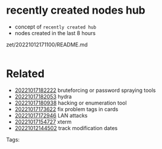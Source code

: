 # recently created nodes hub

- concept of `recently created hub`
- nodes created in the last 8 hours

zet/20221012171100/README.md

```
```


# Related

- [20221017182222](/zet/20221017182222/README.md) bruteforcing or password spraying tools
- [20221017182053](/zet/20221017182053/README.md) hydra
- [20221017180938](/zet/20221017180938/README.md) hacking or enumeration tool
- [20221017173622](/zet/20221017173622/README.md) fix problem tags in cards
- [20221017172946](/zet/20221017172946/README.md) LAN attacks
- [20221017154727](/zet/20221017154727/README.md) xterm
- [20221012144502](/zet/20221012144502/README.md) track modification dates

Tags:

    
